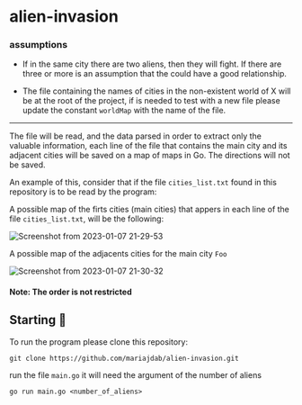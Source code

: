 # alien-invasion

### assumptions
- If in the same city there are two aliens, then they will fight. If there are three or more is an assumption that the could have a good relationship.

- The file containing the names of cities in the non-existent world of X will be at the root of the project, if is needed to test with a new file please update the constant ```worldMap``` with the name of the file.

------------------------------------------------------------------------------------------------------------------------------------------------

The file will be read, and the data parsed in order to extract only the valuable information, each line of the file that contains the main city and its adjacent cities will be saved on a map of maps in Go. The directions will not be saved.

An example of this, consider that if the file ```cities_list.txt``` found in this repository is to be read by the program: 

A possible map of the firts cities (main cities) that appers in each line of the file ```cities_list.txt```, will be the following: 

![Screenshot from 2023-01-07 21-29-53](https://user-images.githubusercontent.com/48325352/211176741-5f574cb0-d299-40c7-be73-c5345e40b02b.png)

A possible map of the adjacents cities for the main city ```Foo```

![Screenshot from 2023-01-07 21-30-32](https://user-images.githubusercontent.com/48325352/211176743-85c5d064-9899-4682-9816-14b64daf912a.png)


#### Note: The order is not restricted



## Starting 🚀

To run the program please clone this repository:

```git clone https://github.com/mariajdab/alien-invasion.git```

run the file ```main.go``` it will need the argument of the number of aliens

`go run main.go <number_of_aliens>`
